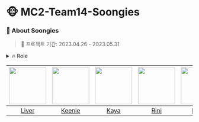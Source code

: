 # 🐵 MC2-Team14-Soongies

### 🐒 About Soongies
> 📅 프로젝트 기간: 2023.04.26 - 2023.05.31

<details>
<summary>🔥 Role</summary>
<div>


- Liver: `-`
- Keenie: `-`
- Kaya: `-`
- Rini: `-`
- Louis: `-`
- Anna: `-` 

</div>
</details>

|[<img src="https://github.com/kyxxgsoo.png" width="100px">](https://github.com/kyxxgsoo)|[<img src="https://github.com/keenieY.png" width="100px">](https://github.com/keenieY)|[<img src="https://github.com/crownjoe.png" width="100px">](https://github.com/crownjoe)|[<img src="https://github.com/seeeRini.png" width="100px">](https://github.com/seeeRini)|[<img src="https://github.com/ezzkimm.png" width="100px">](https://github.com/ezzkimm)|[<img src="https://github.com/Ahnhyerim.png" width="100px">](https://github.com/Ahnhyerim)|  
|:----:|:----:|:----:|:----:|:----:|:----:|
|[Liver](https://github.com/kyxxgsoo)|[Keenie](https://github.com/keenieY)|[Kaya](https://github.com/crownjoe)|[Rini](https://github.com/seeeRini)|[Louis](https://github.com/ezzkimm)|[Anna](https://github.com/Ahnhyerim)|
<br>


<!--

**Here are some ideas to get you started:**

🙋‍♀️ A short introduction - what is your organization all about?
🌈 Contribution guidelines - how can the community get involved?
👩‍💻 Useful resources - where can the community find your docs? Is there anything else the community should know?
🍿 Fun facts - what does your team eat for breakfast?
🧙 Remember, you can do mighty things with the power of [Markdown](https://docs.github.com/github/writing-on-github/getting-started-with-writing-and-formatting-on-github/basic-writing-and-formatting-syntax)
-->
